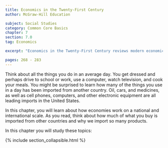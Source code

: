 ```yaml
---
title: Economics in the Twenty-First Century
author: McGraw-Hill Education

subject: Social Studies
category: Common Core Basics
chapter: 7
section: 7.0
tag: Economics

excerpt: "Economics in the Twenty-First Century reviews modern economics from national and global perspectives."

pages: 268 - 283
---
```

Think about all the things you do in an average day. You get dressed and perhaps drive to school or work, use a computer, watch television, and cook your meals. You might be surprised to learn how many of the things you use in a day has been imported from another country. Oil, cars, and medicines, as well as cell phones, computers, and other electronic equipment are all leading imports in the United States.

In this chapter, you will learn about how economies work on a national and international scale. As you read, think about how much of what you buy is imported from other countries and why we import so many products.

In this chapter you will study these topics:

{% include section_collapsible.html %}
